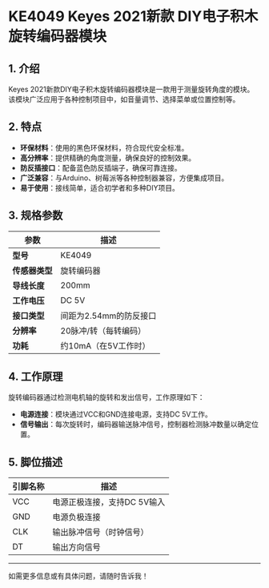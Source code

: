 
# KE4049 Keyes 2021新款 DIY电子积木 旋转编码器模块

## 1. 介绍

Keyes 2021新款DIY电子积木旋转编码器模块是一款用于测量旋转角度的模块。该模块广泛应用于各种控制项目中，如音量调节、选择菜单或位置控制等。

## 2. 特点

- **环保材料**：使用的黑色环保材料，符合现代安全标准。
- **高分辨率**：提供精确的角度测量，确保良好的控制效果。
- **防反插接口**：配备蓝色防反插端子，确保可靠连接。
- **广泛兼容**：与Arduino、树莓派等各种控制器兼容，方便集成项目。
- **易于使用**：接线简单，适合初学者和多种DIY项目。

## 3. 规格参数

| 参数          | 描述                     |
|---------------|-------------------------|
| **型号**      | KE4049                  |
| **传感器类型**| 旋转编码器              |
| **导线长度**  | 200mm                   |
| **工作电压**  | DC 5V                   |
| **接口类型**  | 间距为2.54mm的防反接口   |
| **分辨率**    | 20脉冲/转（每转编码）   |
| **功耗**      | 约10mA（在5V工作时）    |

## 4. 工作原理

旋转编码器通过检测电机轴的旋转和发出信号，工作原理如下：

- **电源连接**：模块通过VCC和GND连接电源，支持DC 5V工作。
- **信号输出**：每次旋转时，编码器输送脉冲信号，控制器检测脉冲数量以确定位置。

## 5. 脚位描述

| 引脚名称 | 描述                             |
|----------|----------------------------------|
| VCC      | 电源正极连接，支持DC 5V输入    |
| GND      | 电源负极连接                     |
| CLK      | 输出脉冲信号（时钟信号）       |
| DT       | 输出方向信号                    |

---

如需更多信息或有具体问题，请随时告诉我！
